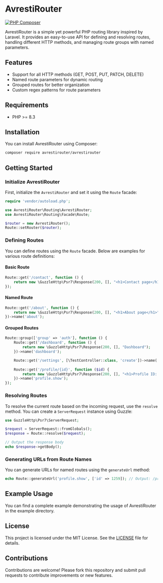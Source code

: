 # AvrestiRouter
[![PHP Composer](https://github.com/fg-tec/avrestirouter/actions/workflows/php.yml/badge.svg)](https://github.com/fg-tec/avrestirouter/actions/workflows/php.yml)

AvrestiRouter is a simple yet powerful PHP routing library inspired by Laravel. It provides an easy-to-use API for defining and resolving routes, handling different HTTP methods, and managing route groups with named parameters.

## Features
* Support for all HTTP methods (GET, POST, PUT, PATCH, DELETE)
* Named route parameters for dynamic routing
* Grouped routes for better organization
* Custom regex patterns for route parameters

## Requirements
* PHP >= 8.3

## Installation
You can install AvrestiRouter using Composer:

```bash
composer require avrestirouter/avrestirouter
```

## Getting Started

### Initialize AvrestiRouter

First, initialize the `AvrestiRouter` and set it using the `Route` facade:

```php
require 'vendor/autoload.php';

use AvrestiRouter\Routing\AvrestiRouter;
use AvrestiRouter\Routing\Facade\Route;

$router = new AvrestiRouter();
Route::setRouter($router);
```

### Defining Routes

You can define routes using the `Route` facade. Below are examples for various route definitions:

#### Basic Route

```php
Route::get('/contact', function () {
    return new \GuzzleHttp\Psr7\Response(200, [], "<h1>Contact page</h1>");
});
```

#### Named Route

```php
Route::get('/about', function () {
    return new \GuzzleHttp\Psr7\Response(200, [], "<h1>About page</h1>");
})->name('about');
```

#### Grouped Routes

```php
Route::group(['group' => 'auth'], function () {
    Route::get('/dashboard', function () {
        return new \GuzzleHttp\Psr7\Response(200, [], "Dashboard");
    })->name('dashboard');

    Route::get('/settings', [\TestController::class, 'create'])->name('settings');
    
    Route::get('/profile/{id}', function ($id) {
        return new \GuzzleHttp\Psr7\Response(200, [], "<h1>Profile ID: $id</h1>");
    })->name('profile.show');
});
```

### Resolving Routes

To resolve the current route based on the incoming request, use the `resolve` method. You can create a `ServerRequest` instance using Guzzle:

```php
use GuzzleHttp\Psr7\ServerRequest;

$request = ServerRequest::fromGlobals();
$response = Route::resolve($request);

// Output the response body
echo $response->getBody();
```

### Generating URLs from Route Names

You can generate URLs for named routes using the `generateUrl` method:

```php
echo Route::generateUrl('profile.show', ['id' => 1259]); // Output: /profile/1259
```

## Example Usage

You can find a complete example demonstrating the usage of AvrestiRouter in the example directory.

## License

This project is licensed under the MIT License. See the [LICENSE](LICENSE.md) file for details.

## Contributions

Contributions are welcome! Please fork this repository and submit pull requests to contribute improvements or new features.